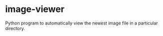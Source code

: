 # image-viewer

Python program to automatically view the newest image file in a particular directory.
